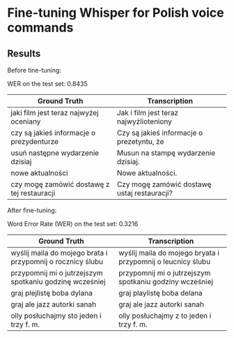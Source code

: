 # Fine-tuning Whisper for Polish voice commands

## Results
Before tine-tuning:

WER on the test set: 0.8435

|     Ground Truth     |     Transcription     |
|----------------------|-----------------------|
| jaki film jest teraz najwyżej oceniany | Jak i film jest teraz najwyżlioteniony |
| czy są jakieś informacje o prezydenturze | Czy są jakieś informacje o prezetyntu, że |
| usuń następne wydarzenie dzisiaj | Musun na stampę wydarzenie dzisiaj. |
| nowe aktualności | Nowe aktualności. |
| czy mogę zamówić dostawę z tej restauracji | Czy mogę zamówić dostawę ustaj restauracji? |

After fine-tuning:

Word Error Rate (WER) on the test set: 0.3216

|     Ground Truth     |     Transcription     |
|----------------------|-----------------------|
|wyślij maila do mojego brata i przypomnij o rocznicy ślubu | wyślij maila do mojego bryata i przypomnij o leucnicy ślubu |
| przypomnij mi o jutrzejszym spotkaniu godzinę wcześniej | przypomnij mi o jutrzejszym spotkaniu godziny wcześniej |
| graj plejlistę boba dylana | graj playlistę boba delana |
| graj ale jazz autorki sanah | graj ale jazz autorki sanah |
| olly posłuchajmy sto jeden i trzy f. m. | olly posłuchajmy z to jeden i trzy f. m. |

